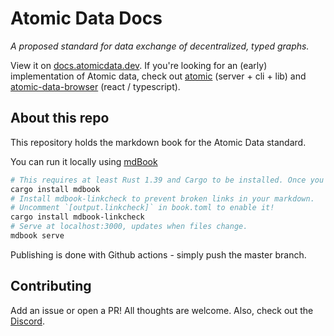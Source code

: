 # Atomic Data Docs

_A proposed standard for data exchange of decentralized, typed graphs._

View it on [docs.atomicdata.dev](https://docs.atomicdata.dev).
If you're looking for an (early) implementation of Atomic data, check out [atomic](https://github.com/joepio/atomic) (server + cli + lib) and [atomic-data-browser](https://github.com/joepio/atomic-data-browser) (react / typescript).

## About this repo

This repository holds the markdown book for the Atomic Data standard.

You can run it locally using [mdBook](https://github.com/rust-lang/mdBook)

```sh
# This requires at least Rust 1.39 and Cargo to be installed. Once you have installed Rust, type the following in the terminal:
cargo install mdbook
# Install mdbook-linkcheck to prevent broken links in your markdown.
# Uncomment `[output.linkcheck]` in book.toml to enable it!
cargo install mdbook-linkcheck
# Serve at localhost:3000, updates when files change.
mdbook serve
```

Publishing is done with Github actions - simply push the master branch.

## Contributing

Add an issue or open a PR!
All thoughts are welcome.
Also, check out the [Discord](https://discord.gg/a72Rv2P).
